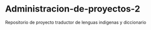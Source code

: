 # Administracion-de-proyectos-2
Repositorio de proyecto traductor de lenguas indigenas y diccionario
